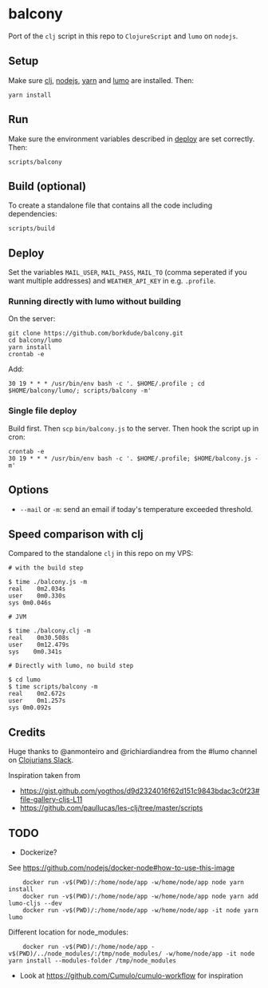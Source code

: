 
# balcony

Port of the `clj` script in this repo to `ClojureScript` and `lumo` on `nodejs`.

## Setup

Make sure [clj](https://clojure.org/guides/getting_started),
[nodejs](https://nodejs.org/en/), [yarn](https://yarnpkg.com/en/) and
[lumo](http://lumo-cljs.org/) are installed. Then:

    yarn install

## Run

Make sure the environment variables described in [deploy](#deploy) are set
correctly. Then:

    scripts/balcony

## Build (optional)

To create a standalone file that contains all the code including dependencies:

    scripts/build

## Deploy

Set the variables `MAIL_USER`, `MAIL_PASS`, `MAIL_TO` (comma seperated if you
want multiple addresses) and `WEATHER_API_KEY` in e.g. `.profile`.

### Running directly with lumo without building

On the server:

    git clone https://github.com/borkdude/balcony.git
    cd balcony/lumo
    yarn install
    crontab -e

Add:

    30 19 * * * /usr/bin/env bash -c '. $HOME/.profile ; cd $HOME/balcony/lumo/; scripts/balcony -m'

### Single file deploy

Build first. Then `scp` `bin/balcony.js` to the server. Then hook the script up
in cron:

    crontab -e
    30 19 * * * /usr/bin/env bash -c '. $HOME/.profile; $HOME/balcony.js -m'

## Options

- `--mail` or `-m`: send an email if today's temperature exceeded threshold.

## Speed comparison with clj

Compared to the standalone `clj` in this repo on my VPS:

``` shell
# with the build step

$ time ./balcony.js -m
real	0m2.034s
user	0m0.330s
sys	0m0.046s

# JVM

$ time ./balcony.clj -m
real    0m30.508s
user    0m12.479s
sys    0m0.341s

# Directly with lumo, no build step

$ cd lumo
$ time scripts/balcony -m
real	0m2.672s
user	0m1.257s
sys	0m0.092s
```

## Credits

Huge thanks to @anmonteiro and @richiardiandrea from the #lumo channel on
[Clojurians Slack](http://clojurians.net/).

Inspiration taken from

- https://gist.github.com/yogthos/d9d2324016f62d151c9843bdac3c0f23#file-gallery-cljs-L11
- https://github.com/paullucas/les-clj/tree/master/scripts

## TODO

- Dockerize?

See https://github.com/nodejs/docker-node#how-to-use-this-image

        docker run -v$(PWD)/:/home/node/app -w/home/node/app node yarn install
        docker run -v$(PWD)/:/home/node/app -w/home/node/app node yarn add lumo-cljs --dev
        docker run -v$(PWD)/:/home/node/app -w/home/node/app -it node yarn lumo

Different location for node_modules:

        docker run -v$(PWD)/:/home/node/app -v$(PWD)/../node_modules/:/tmp/node_modules/ -w/home/node/app -it node yarn install --modules-folder /tmp/node_modules

- Look at https://github.com/Cumulo/cumulo-workflow for inspiration
